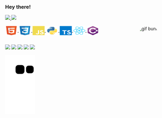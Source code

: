 ### Hey there!

<div>
  <a href="https://github.com/LoreAlves">
  <img height="180em" src="https://github-readme-stats.vercel.app/api?username=LoreAlves&show_icons=true&theme=dracula&include_all_commits=true&count_private=true"/>
    <img height="120em" src="https://github-readme-stats.vercel.app/api/top-langs/?username=LoreAlves&layout=compact&langs_count=7&theme=dracula"/>
</div>
 <div style="display: inline_block"><br>
  <img align="center" alt="HTML" height="30" width="40" src="https://raw.githubusercontent.com/devicons/devicon/master/icons/html5/html5-original.svg">
  <img align="center" alt="CSS" height="30" width="40" src="https://raw.githubusercontent.com/devicons/devicon/master/icons/css3/css3-original.svg">
  <img align="center" alt="Js" height="30" width="40" src="https://raw.githubusercontent.com/devicons/devicon/master/icons/javascript/javascript-plain.svg">
  <img align="center" alt="Python" height="30" width="40" src="https://raw.githubusercontent.com/devicons/devicon/master/icons/python/python-original.svg">
  <img align="center" alt="Ts" height="30" width="40" src="https://raw.githubusercontent.com/devicons/devicon/master/icons/typescript/typescript-plain.svg">
  <img align="center" alt="React" height="30" width="40" src="https://raw.githubusercontent.com/devicons/devicon/master/icons/react/react-original.svg">
  <img align="center" alt="Csharp" height="30" width="40" src="https://raw.githubusercontent.com/devicons/devicon/master/icons/csharp/csharp-original.svg">
  <img align="right" alt="gif bunny" height="150" style="border-radius:50px;" 
       src="http:https://media0.giphy.com/media/h408T6Y5GfmXBKW62l/200w.gif?cid=6c09b952d0c0jc7v8r85kaj8vvq92tdmrj0p6aqkte7upn2r&rid=200w.gif&ct=g">
</div>
  
##
  
 <div> 
  <a href="https://instagram.com/lorecairess" target="_blank"><img src="https://img.shields.io/badge/-Instagram-%23E4405F?style=for-the-badge&logo=instagram&logoColor=white" target="_blank"></a>
  <a href = "mailto:lorenaalvesdev@gmail.com"><img src="https://img.shields.io/badge/-Gmail-%23333?style=for-the-badge&logo=gmail&logoColor=white" target="_blank"></a>
  <a href="https://www.linkedin.com/in/lorena-caires-a23a15216" target="_blank"><img src="https://img.shields.io/badge/-LinkedIn-%230077B5?style=for-the-badge&logo=linkedin&logoColor=white" target="_blank"></a> 
   <a href="https://www.twitch.tv/here" target="_blank"><img src="https://img.shields.io/badge/Twitch-9146FF?style=for-the-badge&logo=twitch&logoColor=white" target="_blank"></a>
   <a href="https://discord.gg/Atlaz" target="_blank"><img src="https://img.shields.io/badge/Discord-7289DA?style=for-the-badge&logo=discord&logoColor=white" target="_blank"></a> 
 
   ![Snake animation](https://github.com/LorenaCaires/LorenaCaires/blob/output/github-contribution-grid-snake.svg)
   
</div> 
